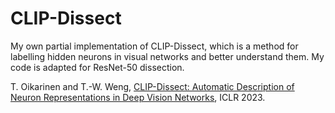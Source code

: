 # CLIP-Dissect

My own partial implementation of CLIP-Dissect, which is a method for labelling hidden neurons in visual networks and better understand them. My code is adapted for ResNet-50 dissection.

T. Oikarinen and T.-W. Weng, [CLIP-Dissect: Automatic Description of Neuron Representations in Deep Vision Networks](https://openreview.net/pdf?id=iPWiwWHc1V), ICLR 2023.
